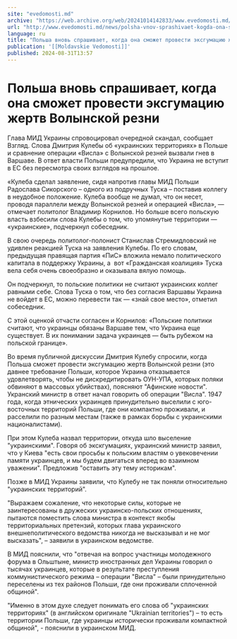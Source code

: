 ```yaml
---
site: "evedomosti.md"
archive: "https://web.archive.org/web/20241014142833/www.evedomosti.md/news/polsha-vnov-sprashivaet-kogda-ona-smozhet-provesti-eksgumaci"
url: "http://www.evedomosti.md/news/polsha-vnov-sprashivaet-kogda-ona-smozhet-provesti-eksgumaci"
language: ru
title: "Польша вновь спрашивает, когда она сможет провести эксгумацию жертв Волынской резни"
publication: '[[Moldavskie Vedomosti]]'
published: 2024-08-31T13:57
---
```


# Польша вновь спрашивает, когда она сможет провести эксгумацию жертв Волынской резни

Глава МИД Украины спровоцировал очередной скандал, сообщает Взгляд. Слова Дмитрия Кулебы об «украинских территориях» в Польше и сравнение операции «Висла» с Волынской резней вызвали гнев в Варшаве. В ответ власти Польши предупредили, что Украина не вступит в ЕС без пересмотра своих взглядов на прошлое.

«Кулеба сделал заявление, сидя напротив главы МИД Польши Радослава Сикорского – одного из подручных Туска – поставив коллегу в неудобное положение. Кулеба вообще не думал, что он несет, проводя параллели между Волынской резней и операцией «Висла», — отмечает политолог Владимир Корнилов. Но больше всего польскую власть взбесили слова Кулебы о том, что упомянутые территории — «украинские», подчеркнул собеседник.

В свою очередь политолог-полонист Станислав Стремидловский не удивлен реакцией Туска на заявления Кулебы. По его словам, предыдущая правящая партия «ПиС» вложила немало политического капитала в поддержку Украины, а  вот «Гражданская коалиция» Туска вела себя очень своеобразно и оказывала вялую помощь.

Он подчеркнул, то польские политики не считают украинских коллег равными себе. Слова Туска о том, что без согласия Варшавы Украина не войдет в ЕС, можно перевести так — «знай свое место», отметил собеседник.

С этой оценкой отчасти согласен и Корнилов: «Польские политики считают, что украинцы обязаны Варшаве тем, что Украина еще существует. В их понимании задача украинцев — быть рубежом на польской границе».

Во время публичной дискуссии Дмитрия Кулебу спросили, когда Польша сможет провести эксгумацию жертв Волынской резни (это давнее требование Польши, которое Украина отказывается удовлетворять, чтобы не дискредитировать ОУН-УПА, которых поляки обвиняют в массовых убийствах), поясняют "Афинские новости". Укранский министр в ответ начал говорить об операции "Висла". 1947 года, когда этнических украинцев принудительно выселили с юго-восточных территорий Польши, где они компактно проживали, и расселили по разным местам (также в рамках борьбы с украинскими националистами).

При этом Кулеба назвал территории, откуда шло выселение "украинскими". Говоря об экскгумациях, украинский министр заявил, что у Киева "есть свои просьбы к польским властям о увековечении памяти украинцев, и мы будем двигаться вперед во взаимном уважении". Предложив "оставить эту тему историкам".

Позже в МИД Украины заявили, что Кулебу не так поняли относительно "украинских территорий".

"Выражаем сожаление, что некоторые силы, которые не заинтересованы в дружеских украинско-польских отношениях, пытаются поместить слова министра в контекст якобы территориальных претензий, которых глава украинского внешнеполитического ведомства никогда не высказывал и не мог высказать", – заявили в украинском ведомстве.

В МИД пояснили, что "отвечая на вопрос участницы молодежного форума в Ольштыне, министр иностранных дел Украины говорил о тысячах украинцев, которые в результате преступления коммунистического режима – операции "Висла" – были принудительно переселены из тех районов Польши, где они проживали сплоченной общиной".

"Именно в этом духе следует понимать его слова об "украинских территориях" (в английском оригинале "Ukrainian territories") – то есть территории Польши, где украинцы исторически проживали компактной общиной", - пояснили в украинском МИД.